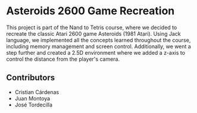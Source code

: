 # Asteroids 2600 Game Recreation

This project is part of the Nand to Tetris course, where we decided to recreate the classic Atari 2600 game Asteroids (1981 Atari). Using Jack language, we implemented all the concepts learned throughout the course, including memory management and screen control. Additionally, we went a step further and created a 2.5D environment where we added a z-axis to control the distance from the player's camera.

## Contributors

- Cristian Cárdenas
- Juan Montoya
- José Tordecilla
